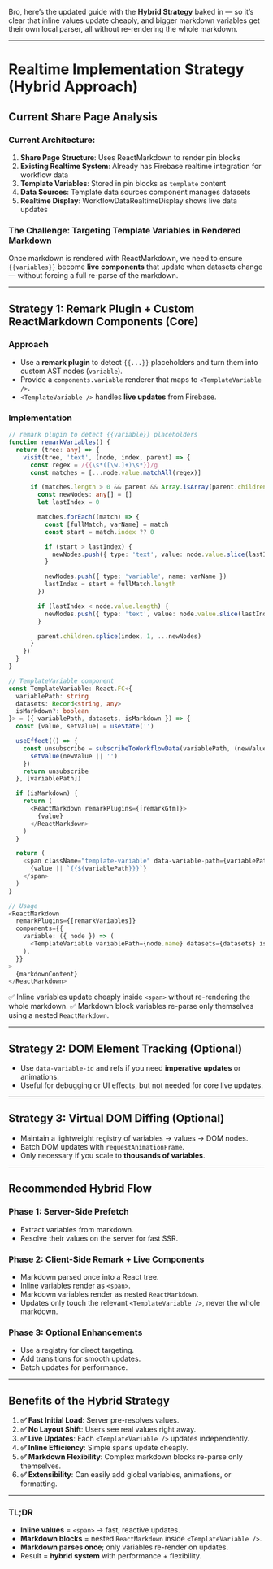 Bro, here’s the updated guide with the **Hybrid Strategy** baked in — so it’s clear that inline values update cheaply, and bigger markdown variables get their own local parser, all without re-rendering the whole markdown.

---

# Realtime Implementation Strategy (Hybrid Approach)

## Current Share Page Analysis

### Current Architecture:

1. **Share Page Structure**: Uses ReactMarkdown to render pin blocks
2. **Existing Realtime System**: Already has Firebase realtime integration for workflow data
3. **Template Variables**: Stored in pin blocks as `template` content
4. **Data Sources**: Template data sources component manages datasets
5. **Realtime Display**: WorkflowDataRealtimeDisplay shows live data updates

### The Challenge: Targeting Template Variables in Rendered Markdown

Once markdown is rendered with ReactMarkdown, we need to ensure `{{variables}}` become **live components** that update when datasets change — without forcing a full re-parse of the markdown.

---

## Strategy 1: Remark Plugin + Custom ReactMarkdown Components (Core)

### Approach

* Use a **remark plugin** to detect `{{...}}` placeholders and turn them into custom AST nodes (`variable`).
* Provide a `components.variable` renderer that maps to `<TemplateVariable />`.
* `<TemplateVariable />` handles **live updates** from Firebase.

### Implementation

```typescript
// remark plugin to detect {{variable}} placeholders
function remarkVariables() {
  return (tree: any) => {
    visit(tree, 'text', (node, index, parent) => {
      const regex = /{{\s*([\w.]+)\s*}}/g
      const matches = [...node.value.matchAll(regex)]

      if (matches.length > 0 && parent && Array.isArray(parent.children)) {
        const newNodes: any[] = []
        let lastIndex = 0

        matches.forEach((match) => {
          const [fullMatch, varName] = match
          const start = match.index ?? 0

          if (start > lastIndex) {
            newNodes.push({ type: 'text', value: node.value.slice(lastIndex, start) })
          }

          newNodes.push({ type: 'variable', name: varName })
          lastIndex = start + fullMatch.length
        })

        if (lastIndex < node.value.length) {
          newNodes.push({ type: 'text', value: node.value.slice(lastIndex) })
        }

        parent.children.splice(index, 1, ...newNodes)
      }
    })
  }
}

// TemplateVariable component
const TemplateVariable: React.FC<{
  variablePath: string
  datasets: Record<string, any>
  isMarkdown?: boolean
}> = ({ variablePath, datasets, isMarkdown }) => {
  const [value, setValue] = useState('')

  useEffect(() => {
    const unsubscribe = subscribeToWorkflowData(variablePath, (newValue) => {
      setValue(newValue || '')
    })
    return unsubscribe
  }, [variablePath])

  if (isMarkdown) {
    return (
      <ReactMarkdown remarkPlugins={[remarkGfm]}>
        {value}
      </ReactMarkdown>
    )
  }

  return (
    <span className="template-variable" data-variable-path={variablePath}>
      {value || `{{${variablePath}}}`}
    </span>
  )
}

// Usage
<ReactMarkdown
  remarkPlugins={[remarkVariables]}
  components={{
    variable: ({ node }) => (
      <TemplateVariable variablePath={node.name} datasets={datasets} isMarkdown={node.name.startsWith('markdown.')} />
    ),
  }}
>
  {markdownContent}
</ReactMarkdown>
```

✅ Inline variables update cheaply inside `<span>` without re-rendering the whole markdown.
✅ Markdown block variables re-parse only themselves using a nested `ReactMarkdown`.

---

## Strategy 2: DOM Element Tracking (Optional)

* Use `data-variable-id` and refs if you need **imperative updates** or animations.
* Useful for debugging or UI effects, but not needed for core live updates.

---

## Strategy 3: Virtual DOM Diffing (Optional)

* Maintain a lightweight registry of variables → values → DOM nodes.
* Batch DOM updates with `requestAnimationFrame`.
* Only necessary if you scale to **thousands of variables**.

---

## Recommended Hybrid Flow

### Phase 1: Server-Side Prefetch

* Extract variables from markdown.
* Resolve their values on the server for fast SSR.

### Phase 2: Client-Side Remark + Live Components

* Markdown parsed once into a React tree.
* Inline variables render as `<span>`.
* Markdown variables render as nested `ReactMarkdown`.
* Updates only touch the relevant `<TemplateVariable />`, never the whole markdown.

### Phase 3: Optional Enhancements

* Use a registry for direct targeting.
* Add transitions for smooth updates.
* Batch updates for performance.

---

## Benefits of the Hybrid Strategy

1. **✅ Fast Initial Load**: Server pre-resolves values.
2. **✅ No Layout Shift**: Users see real values right away.
3. **✅ Live Updates**: Each `<TemplateVariable />` updates independently.
4. **✅ Inline Efficiency**: Simple spans update cheaply.
5. **✅ Markdown Flexibility**: Complex markdown blocks re-parse only themselves.
6. **✅ Extensibility**: Can easily add global variables, animations, or formatting.

---

### TL;DR

* **Inline values** = `<span>` → fast, reactive updates.
* **Markdown blocks** = nested `ReactMarkdown` inside `<TemplateVariable />`.
* **Markdown parses once**; only variables re-render on updates.
* Result = **hybrid system** with performance + flexibility.

